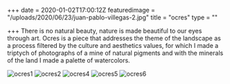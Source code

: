+++
date = 2020-01-02T17:00:12Z
featuredimage = "/uploads/2020/06/23/juan-pablo-villegas-2.jpg"
title = "ocres"
type = ""

+++
There is no natural beauty, nature is made beautiful to our eyes through art. Ocres is a piece that addresses the theme of the landscape as a process filtered by the culture and aesthetics values, for which I made a triptych of photographs of a mine of natural pigments and with the minerals of the land I made a palette of watercolors.

<img class="<full" src="/uploads/2020/07/01/ocres_1.jpg" alt="ocres1">

<img class="<full" src="/uploads/2020/07/01/ocres_2.jpg" alt="ocres2">

<img class="<full" src="/uploads/2020/07/01/ocres_4.jpg" alt="ocres4">

<img class="<full" src="/uploads/2020/07/01/ocres_5.jpg" alt="ocres5">

<img class="<full" src="/uploads/2020/07/01/ocres_6.jpg" alt="ocres6">